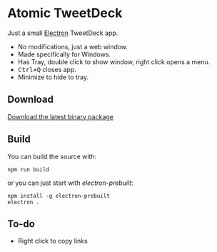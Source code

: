 # Atomic TweetDeck

Just a small [Electron](http://electron.atom.io/) TweetDeck app.

* No modifications, just a web window.
* Made specifically for Windows.
* Has Tray, double click to show window, right click opens a menu.
* <kbd>Ctrl+Q</kbd> closes app.
* Minimize to hide to tray.

## Download

[Download the latest binary package](https://github.com/dogancelik/atomic-tweetdeck/releases/latest)

## Build

You can build the source with:

```
npm run build
```

or you can just start with *electron-prebuilt*:


```
npm install -g electron-prebuilt
electron .
```

## To-do

* Right click to copy links
